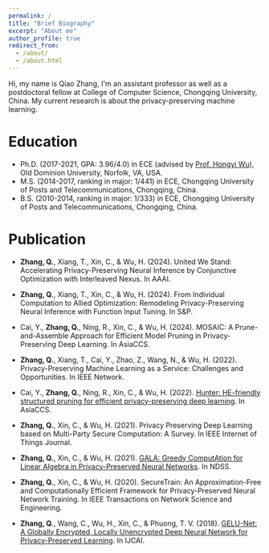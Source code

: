 ```yaml
---
permalink: /
title: "Brief Biography"
excerpt: "About me"
author_profile: true
redirect_from: 
  - /about/
  - /about.html
---
```


Hi, my name is Qiao Zhang, I'm an assistant professor as well as a postdoctoral fellow at College of Computer Science, Chongqing University, China. My current research is about the privacy-preserving machine learning.

Education
======
* Ph.D. (2017-2021, GPA: 3.96/4.0) in ECE (advised by [Prof. Hongyi Wu](https://wu.static.arizona.edu/index.html)), Old Dominion University, Norfolk, VA, USA.
* M.S. (2014-2017, ranking in major: 1/441) in ECE, Chongqing University of Posts and Telecommunications, Chongqing, China.
* B.S. (2010-2014, ranking in major: 1/333) in ECE, Chongqing University of Posts and Telecommunications, Chongqing, China.


Publication
======
* **Zhang, Q.**, Xiang, T., Xin, C., & Wu, H. (2024). United We Stand: Accelerating Privacy-Preserving Neural Inference by Conjunctive Optimization with Interleaved Nexus. In AAAI.

* **Zhang, Q.**, Xiang, T., Xin, C., & Wu, H. (2024). From Individual Computation to Allied Optimization: Remodeling Privacy-Preserving Neural Inference with Function Input Tuning. In S&P.

* Cai, Y., **Zhang, Q.**, Ning, R., Xin, C., & Wu, H. (2024). MOSAIC: A Prune-and-Assemble Approach for Efficient Model Pruning in Privacy-Preserving Deep Learning. In AsiaCCS.

* **Zhang, Q.**, Xiang, T., Cai, Y., Zhao, Z., Wang, N., & Wu, H. (2022). Privacy-Preserving Machine Learning as a Service: Challenges and Opportunities. In IEEE Network.

* Cai, Y., **Zhang, Q.**, Ning, R., Xin, C., & Wu, H. (2022). [Hunter: HE-friendly structured pruning for efficient privacy-preserving deep learning](https://dl.acm.org/doi/pdf/10.1145/3488932.3517401). In AsiaCCS.

* **Zhang, Q.**, Xin, C., & Wu, H. (2021). Privacy Preserving Deep Learning based on Multi-Party Secure Computation: A Survey. In IEEE Internet of Things Journal.

* **Zhang, Q.**, Xin, C., & Wu, H. (2021). [GALA: Greedy ComputAtion for Linear Algebra in Privacy-Preserved Neural Networks](https://www.ndss-symposium.org/wp-content/uploads/ndss2021_5C-3_24351_paper.pdf). In NDSS.

* **Zhang, Q.**, Xin, C., & Wu, H. (2020). SecureTrain: An Approximation-Free and Computationally Efficient Framework for Privacy-Preserved Neural Network Training. In IEEE Transactions on Network Science and Engineering.

* **Zhang, Q.**, Wang, C., Wu, H., Xin, C., & Phuong, T. V. (2018). [GELU-Net: A Globally Encrypted, Locally Unencrypted Deep Neural Network for Privacy-Preserved Learning](https://www.ijcai.org/proceedings/2018/0547.pdf). In IJCAI.
